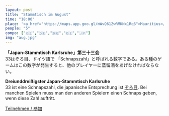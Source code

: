 ```yaml
---
layout: post
title: "Stammtisch im August"
time: "18:00"
place: '<a href="https://maps.app.goo.gl/mWvQ61ZwRMKNx1Rq6">Mauritius</a>'
people: "5"
compo: ["🇩🇪","🇩🇪","🇩🇪","🇩🇪","🇯🇵"]
img: "aug.jpg"
---
```



**「Japan-Stammtisch Karlsruhe」第三十三会**  
33はぞろ目、ドイツ語で 「Schnapszahl」と呼ばれる数字である。ある種のゲームはこの数字が発生すると、他のプレイヤーに蒸留酒をあげなければならない。

**Dreiunddreißigster Japan-Stammtisch Karlsruhe**  
33 ist eine Schnapszahl, die japanische Entsprechung ist [ぞろ目](https://ja.wikipedia.org/wiki/%E3%81%9E%E3%82%8D%E7%9B%AE). Bei manchen Spielen muss man den anderen Spielern einen Schnaps geben, wenn diese Zahl auftritt.


[Teilnehmen / 参加](https://nuudel.digitalcourage.de/oc65eNDFyaqH3uVP)